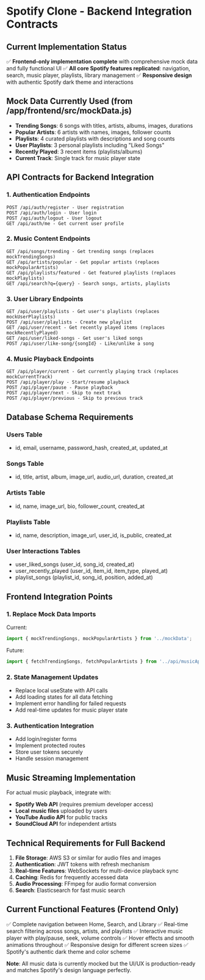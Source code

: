 # Spotify Clone - Backend Integration Contracts

## Current Implementation Status
✅ **Frontend-only implementation complete** with comprehensive mock data and fully functional UI
✅ **All core Spotify features replicated**: navigation, search, music player, playlists, library management
✅ **Responsive design** with authentic Spotify dark theme and interactions

## Mock Data Currently Used (from /app/frontend/src/mockData.js)
- **Trending Songs**: 6 songs with titles, artists, albums, images, durations
- **Popular Artists**: 6 artists with names, images, follower counts
- **Playlists**: 4 curated playlists with descriptions and song counts
- **User Playlists**: 3 personal playlists including "Liked Songs"
- **Recently Played**: 3 recent items (playlists/albums)
- **Current Track**: Single track for music player state

## API Contracts for Backend Integration

### 1. Authentication Endpoints
```
POST /api/auth/register - User registration
POST /api/auth/login - User login
POST /api/auth/logout - User logout
GET /api/auth/me - Get current user profile
```

### 2. Music Content Endpoints
```
GET /api/songs/trending - Get trending songs (replaces mockTrendingSongs)
GET /api/artists/popular - Get popular artists (replaces mockPopularArtists)
GET /api/playlists/featured - Get featured playlists (replaces mockPlaylists)
GET /api/search?q={query} - Search songs, artists, playlists
```

### 3. User Library Endpoints
```
GET /api/user/playlists - Get user's playlists (replaces mockUserPlaylists)
POST /api/user/playlists - Create new playlist
GET /api/user/recent - Get recently played items (replaces mockRecentlyPlayed)
GET /api/user/liked-songs - Get user's liked songs
POST /api/user/like-song/{songId} - Like/unlike a song
```

### 4. Music Playback Endpoints
```
GET /api/player/current - Get currently playing track (replaces mockCurrentTrack)
POST /api/player/play - Start/resume playback
POST /api/player/pause - Pause playback
POST /api/player/next - Skip to next track
POST /api/player/previous - Skip to previous track
```

## Database Schema Requirements

### Users Table
- id, email, username, password_hash, created_at, updated_at

### Songs Table
- id, title, artist, album, image_url, audio_url, duration, created_at

### Artists Table
- id, name, image_url, bio, follower_count, created_at

### Playlists Table
- id, name, description, image_url, user_id, is_public, created_at

### User Interactions Tables
- user_liked_songs (user_id, song_id, created_at)
- user_recently_played (user_id, item_id, item_type, played_at)
- playlist_songs (playlist_id, song_id, position, added_at)

## Frontend Integration Points

### 1. Replace Mock Data Imports
Current:
```javascript
import { mockTrendingSongs, mockPopularArtists } from '../mockData';
```

Future:
```javascript
import { fetchTrendingSongs, fetchPopularArtists } from '../api/musicApi';
```

### 2. State Management Updates
- Replace local useState with API calls
- Add loading states for all data fetching
- Implement error handling for failed requests
- Add real-time updates for music player state

### 3. Authentication Integration
- Add login/register forms
- Implement protected routes
- Store user tokens securely
- Handle session management

## Music Streaming Implementation
For actual music playback, integrate with:
- **Spotify Web API** (requires premium developer access)
- **Local music files** uploaded by users
- **YouTube Audio API** for public tracks
- **SoundCloud API** for independent artists

## Technical Requirements for Full Backend
1. **File Storage**: AWS S3 or similar for audio files and images
2. **Authentication**: JWT tokens with refresh mechanism
3. **Real-time Features**: WebSockets for multi-device playback sync
4. **Caching**: Redis for frequently accessed data
5. **Audio Processing**: FFmpeg for audio format conversion
6. **Search**: Elasticsearch for fast music search

## Current Functional Features (Frontend Only)
✅ Complete navigation between Home, Search, and Library
✅ Real-time search filtering across songs, artists, and playlists
✅ Interactive music player with play/pause, seek, volume controls
✅ Hover effects and smooth animations throughout
✅ Responsive design for different screen sizes
✅ Spotify's authentic dark theme and color scheme

**Note**: All music data is currently mocked but the UI/UX is production-ready and matches Spotify's design language perfectly.